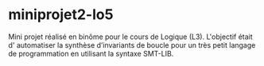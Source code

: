 # miniprojet2-lo5
Mini projet réalisé en binôme pour le cours de Logique (L3). L'objectif était d' automatiser la synthèse d’invariants de boucle pour un très petit langage de
programmation en utilisant la syntaxe SMT-LIB.
